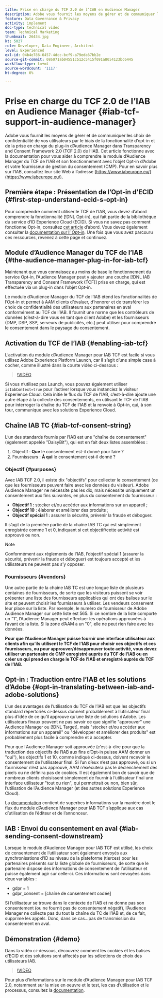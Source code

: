 ```yaml
---
title: Prise en charge du TCF 2.0 de l’IAB en Audience Manager
description: Adobe vous fournit les moyens de gérer et de communiquer les choix de confidentialité de vos utilisateurs par le biais de la fonctionnalité d’opt-in et de la prise en charge du plug-in d’Audience Manager dans Transparency and Consent Framework 2.0 (TCF 2.0) de l’IAB. Cet article fonctionne avec la documentation pour vous aider à comprendre le module d’Audience Manager du TCF de l’IAB et son fonctionnement avec l’objet Opt-in d’Adobe et votre fournisseur de gestion du consentement (CMP).
feature: Data Governance & Privacy
activity: implement
doc-type: technical video
team: Technical Marketing
thumbnail: 26434.jpg
kt: 5027
role: Developer, Data Engineer, Architect
level: Experienced
exl-id: 04b4e786-0457-4dcc-bcf9-a79eda67bb2e
source-git-commit: 086071ab04551c512c5415f091a8054123bc6445
workflow-type: tm+mt
source-wordcount: '1117'
ht-degree: 0%

---
```


# Prise en charge du TCF 2.0 de l’IAB en Audience Manager {#iab-tcf-support-in-audience-manager}

Adobe vous fournit les moyens de gérer et de communiquer les choix de confidentialité de vos utilisateurs par le biais de la fonctionnalité d’opt-in et de la prise en charge du plug-in d’Audience Manager dans Transparency and Consent Framework 2.0 (TCF 2.0) de l’IAB. Cet article fonctionne avec la documentation pour vous aider à comprendre le module d’Audience Manager du TCF de l’IAB et son fonctionnement avec l’objet Opt-in d’Adobe et votre fournisseur de gestion du consentement (CMP). Pour en savoir plus sur l’IAB, consultez leur site Web à l’adresse [https://www.iabeurope.eu/](https://www.iabeurope.eu/).

## Première étape : Présentation de l’Opt-in d’ECID {#first-step-understand-ecid-s-opt-in}

Pour comprendre comment utiliser le TCF de l’IAB, vous devez d’abord comprendre la fonctionnalité [!DNL Opt-in], qui fait partie de la bibliothèque du service d’ID Experience Cloud (ECID). Si vous ne savez pas comment fonctionne Opt-in, consultez [cet article](https://experienceleague.adobe.com/docs/core-services-learn/tutorials/id-service/use-opt-in-to-control-experience-cloud-activities-based-on-user-consent.html) d’abord. Vous devez également consulter la [documentation sur l’ Opt-in](https://experienceleague.adobe.com/docs/id-service/using/implementation/opt-in-service/optin-overview.html). Une fois que vous avez parcouru ces ressources, revenez à cette page et continuez.

## Module d’Audience Manager du TCF de l’IAB {#the-audience-manager-plug-in-for-iab-tcf}

Maintenant que vous connaissez au moins de base le fonctionnement du service Opt-in, l’Audience Manager peut y ajouter une couche [!DNL IAB Transparency and Consent Framework (TCF)] prise en charge, qui est effectuée via un plug-in dans l’objet Opt-in.

Le module d’Audience Manager du TCF de l’IAB étend les fonctionnalités de l’Opt-in et permet à AAM clients d’évaluer, d’honorer et de transférer les choix de confidentialité des utilisateurs aux partenaires en aval conformément au TCF de l’IAB. Il fournit une norme que les contrôleurs de données (c’est-à-dire vous en tant que client Adobe) et les fournisseurs (DMP, DSP, SSP, serveurs de publicités, etc.) peut utiliser pour comprendre le consentement dans le paysage du consentement.

## Activation du TCF de l’IAB {#enabling-iab-tcf}

L’activation du module d’Audience Manager pour IAB TCF est facile si vous utilisez Adobe Experience Platform Launch, car il s’agit d’une simple case à cocher, comme illustré dans la courte vidéo ci-dessous :

>[!VIDEO](https://video.tv.adobe.com/v/26433/?quality=12)

Si vous n’utilisez pas Launch, vous pouvez également utiliser `isIabContext=true` pour l’activer lorsque vous instanciez le visiteur Experience Cloud. Cela initie le flux du TCF de l’IAB, c’est-à-dire ajoute une autre étape à la collecte des consentements, en utilisant le TCF de l’IAB pour interroger la chaîne du TCF de l’IAB et la renvoie à Opt-in, qui, à son tour, communique avec les solutions Experience Cloud.

## Chaîne IAB TC {#iab-tcf-consent-string}

L’un des standards fournis par l’IAB est une &quot;chaîne de consentement&quot; (également appelée &quot;DaisyBit&quot;), qui est en fait deux listes assemblées :

1. Objectif : **Que** le consentement est-il donné pour faire ?
1. Fournisseurs : **À qui** le consentement est-il donné ?

### Objectif {#purposes}

Avec IAB TCF 2.0, il existe dix &quot;objectifs&quot; pour collecter le consentement (ce que les fournisseurs peuvent faire avec les données du visiteur). Adobe Audience Manager ne nécessite pas les dix, mais nécessite uniquement un consentement aux fins suivantes, en plus du consentement du fournisseur :

* **Objectif 1 :** stocker et/ou accéder aux informations sur un appareil ;
* **Objectif 10 :** élaborer et améliorer des produits ;
* **Objectif spécial 1 :** assurer la sécurité, prévenir la fraude et déboguer.

Il s’agit de la première partie de la chaîne IAB TC qui est simplement enregistrée comme 1 et 0, indiquant si cet objectif/cette activité est approuvé ou non.

>[!NOTE]
>
>Conformément aux règlements de l’IAB, l’objectif spécial 1 (assurer la sécurité, prévenir la fraude et déboguer) est toujours accepté et les utilisateurs ne peuvent pas s’y opposer.

### Fournisseurs {#vendors}

Une autre partie de la chaîne IAB TC est une longue liste de plusieurs centaines de fournisseurs, de sorte que les visiteurs puissent se voir présenter une liste des fournisseurs applicables qui ont des balises sur le site et peuvent choisir les fournisseurs à utiliser. Les vendeurs conservent leur place sur la liste. Par exemple, le numéro de fournisseur de Adobe Audience Manager sur cette liste est 565. Si ce nombre de la liste comporte un &quot;1&quot;, l’Audience Manager peut effectuer les opérations approuvées à l’avant de la liste. Si la zone d’AAM a un &quot;0&quot;, elle ne peut rien faire avec les données.

**Pour que l’Audience Manager puisse fournir une interface utilisateur aux clients afin qu’ils utilisent le TCF de l’IAB pour choisir ces objectifs et ces fournisseurs, ou pour approuver/désapprouver toute activité, vous devez utiliser un partenaire de CMP enregistré auprès du TCF de l’IAB ou en créer un qui prend en charge le TCF de l’IAB et enregistré auprès du TCF de l’IAB.**

## Opt-in : Traduction entre l’IAB et les solutions d’Adobe {#opt-in-translating-between-iab-and-adobe-solutions}

L’un des avantages de l’utilisation du TCF de l’IAB est que les objectifs standard répertoriés ci-dessus donnent probablement à l’utilisateur final plus d’idée de ce qu’il approuve qu’une liste de solutions d’Adobe. Les utilisateurs finaux peuvent ne pas savoir ce que signifie &quot;approuver&quot; une Audience Manager ou [!DNL Target], mais &quot;stocker et/ou accéder aux informations sur un appareil&quot; ou &quot;développer et améliorer des produits&quot; est probablement plus facile à comprendre et à accepter.

Pour que l’Audience Manager soit approuvée (c’est-à-dire pour que la traduction des objectifs de l’IAB aux fins d’Opt-in puisse AAM donner un &quot;oui&quot;), les objectifs 1 et 10, comme indiqué ci-dessus, doivent recevoir le consentement de l’utilisateur final. Si l’un d’eux n’est pas approuvé, ou si un fournisseur n’est pas approuvé, AAM n’exécutera pas le déclenchement des pixels ou ne définira pas de cookies. Il est également bon de savoir que de nombreux clients choisissent simplement de fournir à l’utilisateur final une interface utilisateur &quot;tout ou rien&quot;, qui permettrait ou non, bien sûr, l’utilisation de l’Audience Manager (et des autres solutions Experience Cloud).

La [documentation](https://marketing.adobe.com/resources/help/en_US/aam/aam-iab-plugin.html) contient de superbes informations sur la manière dont le flux du module d’Audience Manager pour IAB TCF s’applique aux cas d’utilisation de l’éditeur et de l’annonceur.

## IAB : Envoi du consentement en aval {#iab-sending-consent-downstream}

Lorsque le module d’Audience Manager pour IAB TCF est utilisé, les choix de consentement de l’utilisateur sont également envoyés aux synchronisations d’ID au niveau de la plateforme (tierces) pour les partenaires présents sur la liste globale de fournisseurs, de sorte que le partenaire dispose des informations de consentement de l’utilisateur et puisse également agir sur celle-ci. Ces informations sont envoyées dans deux variables :

* gdpr = 1
* gdpr_consent = [chaîne de consentement codée]

Si l’utilisateur se trouve dans le contexte de l’IAB et ne donne pas son consentement (ou ne fournit pas de consentement négatif), l’Audience Manager ne collecte pas du tout la chaîne du TC de l’IAB et, de ce fait, supprime les appels. Donc, dans ce cas...pas de transmission du consentement en aval.

## Démonstration {#demo}

Dans la vidéo ci-dessous, découvrez comment les cookies et les balises d’ECID et des solutions sont affectés par les sélections de choix des utilisateurs IAB.

>[!VIDEO](https://video.tv.adobe.com/v/26434/?quality=12)

Pour plus d’informations sur le module d’Audience Manager pour IAB TCF 2.0, notamment sur la mise en oeuvre et le test, les cas d’utilisation et le processus, consultez la [documentation](https://experienceleague.adobe.com/docs/audience-manager/user-guide/overview/data-privacy/consent-management/aam-iab-plugin.html).

